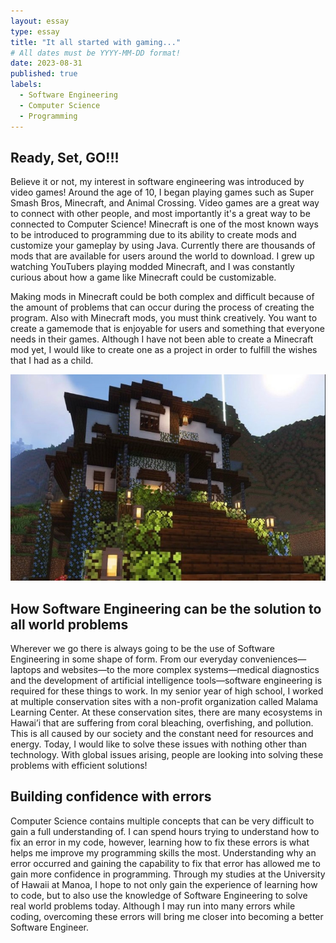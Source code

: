 ```yaml
---
layout: essay
type: essay
title: "It all started with gaming..."
# All dates must be YYYY-MM-DD format!
date: 2023-08-31
published: true
labels:
  - Software Engineering
  - Computer Science
  - Programming
---
```

## Ready, Set, GO!!!
Believe it or not, my interest in software engineering was introduced by video games! Around the age of 10, I began playing games such as Super Smash Bros, Minecraft, and Animal Crossing. Video games are a great way to connect with other people, and most importantly it's a great way to be connected to Computer Science! Minecraft is one of the most known ways to be introduced to programming due to its ability to create mods and customize your gameplay by using Java. Currently there are thousands of mods that are available for users around the world to download. I grew up watching YouTubers playing modded Minecraft, and I was constantly curious about how a game like Minecraft could be customizable. 

Making mods in Minecraft could be both complex and difficult because of the amount of problems that can occur during the process of creating the program. Also with Minecraft mods, you must think creatively. You want to create a gamemode that is enjoyable for users and something that everyone needs in their games. Although I have not been able to create a Minecraft mod yet, I would like to create one as a project in order to fulfill the wishes that I had as a child. 

<img src="../img/it-all-started/minecraft-house.jpg" width= "600">

## How Software Engineering can be the solution to all world problems
Wherever we go there is always going to be the use of Software Engineering in some shape of form. From our everyday conveniences—laptops and websites—to the more complex systems—medical diagnostics and the development of artificial intelligence tools—software engineering is required for these things to work. In my senior year of high school, I worked at multiple conservation sites with a non-profit organization called Malama Learning Center. At these conservation sites, there are many ecosystems in Hawai’i that are suffering from coral bleaching, overfishing, and pollution. This is all caused by our society and the constant need for resources and energy. Today, I would like to solve these issues with nothing other than technology. With global issues arising, people are looking into solving these problems with efficient solutions!

## Building confidence with errors 
Computer Science contains multiple concepts that can be very difficult to gain a full understanding of. I can spend hours trying to understand how to fix an error in my code, however, learning how to fix these errors is what helps me improve my programming skills the most. Understanding why an error occurred and gaining the capability to fix that error has allowed me to gain more confidence in programming. Through my studies at the University of Hawaii at Manoa, I hope to not only gain the experience of learning how to code, but to also use the knowledge of Software Engineering to solve real world problems today. Although I may run into many errors while coding, overcoming these errors will bring me closer into becoming a better Software Engineer. 

